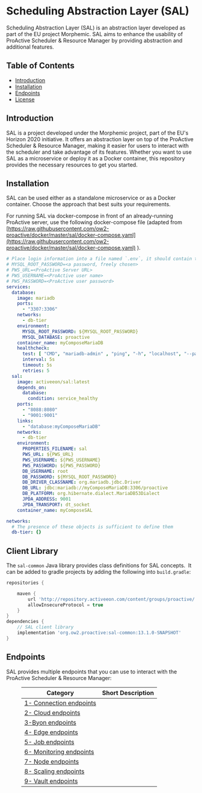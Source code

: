 # Scheduling Abstraction Layer (SAL)

Scheduling Abstraction Layer (SAL) is an abstraction layer developed as part of the EU project Morphemic. SAL aims to enhance the usability of ProActive Scheduler &amp; Resource Manager by providing abstraction and additional features.

## Table of Contents

*   [Introduction](https://openproject.nebulouscloud.eu/projects/nebulous-collaboration-hub/wiki/deployment-manager-sal-1/#introduction)
*   [Installation](https://openproject.nebulouscloud.eu/projects/nebulous-collaboration-hub/wiki/deployment-manager-sal-1/#installation)
*   [Endpoints](https://openproject.nebulouscloud.eu/projects/nebulous-collaboration-hub/wiki/deployment-manager-sal-1/#endpoints)
*   [License](https://openproject.nebulouscloud.eu/projects/nebulous-collaboration-hub/wiki/deployment-manager-sal-1/#license)

## Introduction

SAL is a project developed under the Morphemic project, part of the EU&#39;s Horizon 2020 initiative. It offers an abstraction layer on top of the ProActive Scheduler &amp; Resource Manager, making it easier for users to interact with the scheduler and take advantage of its features. Whether you want to use SAL as a microservice or deploy it as a Docker container, this repository provides the necessary resources to get you started.

## Installation

SAL can be used either as a standalone microservice or as a Docker container. Choose the approach that best suits your requirements.

For running SAL via docker-compose in front of an already-running ProActive server, use the following docker-compose file (adapted from [https://raw.githubusercontent.com/ow2-proactive/docker/master/sal/docker-compose.yaml](https://raw.githubusercontent.com/ow2-proactive/docker/master/sal/docker-compose.yaml) ).

```yaml
# Place login information into a file named `.env`, it should contain the following:
# MYSQL_ROOT_PASSWORD=<a password, freely chosen>
# PWS_URL=<ProActive Server URL>
# PWS_USERNAME=<ProActive user name>
# PWS_PASSWORD=<ProActive user password>
services:
  database:
    image: mariadb
    ports:
      - "3307:3306"
    networks:
      - db-tier
    environment:
      MYSQL_ROOT_PASSWORD: ${MYSQL_ROOT_PASSWORD}
      MYSQL_DATABASE: proactive
    container_name: myComposeMariaDB
    healthcheck:
      test: [ "CMD", "mariadb-admin" , "ping", "-h", "localhost", "--password=${MYSQL_ROOT_PASSWORD}" ]
      interval: 5s
      timeout: 5s
      retries: 5
  sal:
    image: activeeon/sal:latest
    depends_on:
      database:
        condition: service_healthy
    ports:
      - "8088:8080"
      - "9001:9001"
    links:
      - "database:myComposeMariaDB"
    networks:
      - db-tier
    environment:
      PROPERTIES_FILENAME: sal
      PWS_URL: ${PWS_URL}
      PWS_USERNAME: ${PWS_USERNAME}
      PWS_PASSWORD: ${PWS_PASSWORD}
      DB_USERNAME: root
      DB_PASSWORD: ${MYSQL_ROOT_PASSWORD}
      DB_DRIVER_CLASSNAME: org.mariadb.jdbc.Driver
      DB_URL: jdbc:mariadb://myComposeMariaDB:3306/proactive
      DB_PLATFORM: org.hibernate.dialect.MariaDB53Dialect
      JPDA_ADDRESS: 9001
      JPDA_TRANSPORT: dt_socket
    container_name: myComposeSAL

networks:
  # The presence of these objects is sufficient to define them
  db-tier: {}
```

## Client Library

The `sal-common` Java library provides class definitions for SAL concepts.  It can be added to gradle projects by adding the following into `build.gradle`:

```groovy
repositories {

    maven {
        url 'http://repository.activeeon.com/content/groups/proactive/'
        allowInsecureProtocol = true
    }
}
dependencies {
    // SAL client library
    implementation 'org.ow2.proactive:sal-common:13.1.0-SNAPSHOT'
}
```

## Endpoints

SAL provides multiple endpoints that you can use to interact with the ProActive Scheduler &amp; Resource Manager:

<figure class="table op-uc-figure_align-center op-uc-figure">
    <table class="op-uc-table">
        <thead class="op-uc-table--head">
            <tr class="op-uc-table--row">
                <th class="op-uc-p op-uc-table--cell op-uc-table--cell_head">Category</th>
                <th class="op-uc-p op-uc-table--cell op-uc-table--cell_head">Short Description</th>
            </tr>
        </thead>
        <tbody>
            <tr class="op-uc-table--row">
                <td class="op-uc-p op-uc-table--cell">
                    <a class="op-uc-link" href="https://github.com/ow2-proactive/scheduling-abstraction-layer/blob/master/documentation/1-connection-endpoints.md">1- Connection endpoints</a>
                </td>
                <td class="op-uc-p op-uc-table--cell"></td>
            </tr>
            <tr class="op-uc-table--row">
                <td class="op-uc-p op-uc-table--cell">
                    <a class="op-uc-link" href="https://github.com/ow2-proactive/scheduling-abstraction-layer/blob/master/documentation/2-clouds-endpoints.md">2- Cloud endpoints</a>
                </td>
                <td class="op-uc-p op-uc-table--cell"></td>
            </tr>
            <tr class="op-uc-table--row">
                <td class="op-uc-p op-uc-table--cell">
                    <a class="op-uc-link" href="https://github.com/ow2-proactive/scheduling-abstraction-layer/blob/master/documentation/3-byon-endpoints.md">3-Byon endpoints</a>
                </td>
                <td class="op-uc-p op-uc-table--cell"></td>
            </tr>
            <tr class="op-uc-table--row">
                <td class="op-uc-p op-uc-table--cell">
                    <a class="op-uc-link" href="https://github.com/ow2-proactive/scheduling-abstraction-layer/blob/master/documentation/4-edge-endpoints.md">4- Edge endpoints</a>
                </td>
                <td class="op-uc-p op-uc-table--cell"></td>
            </tr>
            <tr class="op-uc-table--row">
                <td class="op-uc-p op-uc-table--cell">
                    <a class="op-uc-link" href="https://github.com/ow2-proactive/scheduling-abstraction-layer/blob/master/documentation/5-job-endpoints.md">5- Job endpoints</a>
                </td>
                <td class="op-uc-p op-uc-table--cell"></td>
            </tr>
            <tr class="op-uc-table--row">
                <td class="op-uc-p op-uc-table--cell">
                    <a class="op-uc-link" href="https://github.com/ow2-proactive/scheduling-abstraction-layer/blob/master/documentation/6-monitoring-endpoints.md">6- Monitoring endpoints</a>
                </td>
                <td class="op-uc-p op-uc-table--cell"></td>
            </tr>
            <tr class="op-uc-table--row">
                <td class="op-uc-p op-uc-table--cell">
                    <a class="op-uc-link" href="https://github.com/ow2-proactive/scheduling-abstraction-layer/blob/master/documentation/7-nodes-endpoints.md">7- Node endpoints</a>
                </td>
                <td class="op-uc-p op-uc-table--cell"></td>
            </tr>
            <tr class="op-uc-table--row">
                <td class="op-uc-p op-uc-table--cell">
                    <a class="op-uc-link" href="https://github.com/ow2-proactive/scheduling-abstraction-layer/blob/master/documentation/8-scaling-endpoints.md">8- Scaling endpoints</a>
                </td>
                <td class="op-uc-p op-uc-table--cell"></td>
            </tr>
            <tr class="op-uc-table--row">
                <td class="op-uc-p op-uc-table--cell">
                    <a class="op-uc-link" href="https://github.com/ow2-proactive/scheduling-abstraction-layer/blob/master/documentation/9-vault-endpoints">9- Vault endpoints</a>
                </td>
                <td class="op-uc-p op-uc-table--cell"></td>
            </tr>
        </tbody>
    </table>
</figure>
